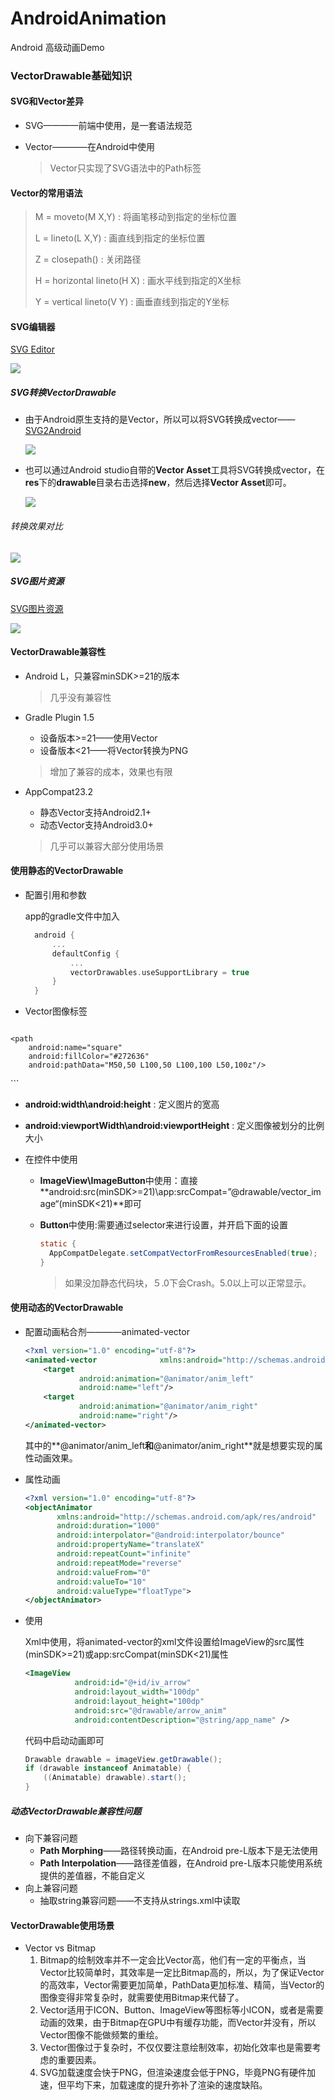 



# AndroidAnimation

 Android 高级动画Demo

### VectorDrawable基础知识

#### SVG和Vector差异

- SVG————前端中使用，是一套语法规范

- Vector————在Android中使用

  > Vector只实现了SVG语法中的Path标签

#### Vector的常用语法

> M = moveto(M X,Y)  : 将画笔移动到指定的坐标位置
>
> L = lineto(L X,Y)  :  画直线到指定的坐标位置
>
> Z = closepath()  :  关闭路径
>
> H = horizontal lineto(H X) : 画水平线到指定的X坐标
>
> Y = vertical lineto(V Y) : 画垂直线到指定的Y坐标

#### SVG编辑器

[SVG Editor](http://editor.method.ac/)

![](img\svg_editor.png)

##### SVG转换VectorDrawable

- 由于Android原生支持的是Vector，所以可以将SVG转换成vector——[SVG2Android](http://inloop.github.io/svg2android/)

  ![](img\svg2Android.png)

- 也可以通过Android studio自带的**Vector Asset**工具将SVG转换成vector，在**res**下的**drawable**目录右击选择**new**，然后选择**Vector Asset**即可。

  ![](img\vector_asset.jpg)

###### 转换效果对比

![](img\result.jpg)

##### SVG图片资源

[SVG图片资源](http://www.iconfont.cn/plus/collections/index)

![](img\svg_download.png)

#### VectorDrawable兼容性

- Android L，只兼容minSDK>=21的版本

  > 几乎没有兼容性

- Gradle Plugin 1.5

  - 设备版本>=21——使用Vector
  - 设备版本<21——将Vector转换为PNG

  > 增加了兼容的成本，效果也有限

- AppCompat23.2

  - 静态Vector支持Android2.1+
  - 动态Vector支持Android3.0+

  > 几乎可以兼容大部分使用场景

#### 使用静态的VectorDrawable

- 配置引用和参数

  app的gradle文件中加入
  ```kotlin
    android {
        ...
        defaultConfig {
            ...
            vectorDrawables.useSupportLibrary = true
        }
    }
  ```

- Vector图像标签

  ```xml
<!-- 绘制一个矩形 -->
  <vector xmlns:android="http://schemas.android.com/apk/res/android"
  	android:width="48dp"
  	android:height="48dp"
  	android:viewportWidth="200"
  	android:viewportHeight="200">
  
  	<path
  		android:name="square"
  		android:fillColor="#272636"
  		android:pathData="M50,50 L100,50 L100,100 L50,100z"/>
  </vector>
  ```
  
  - **android:width\android:height** : 定义图片的宽高
  - **android:viewportWidth\android:viewportHeight** : 定义图像被划分的比例大小
  
- 在控件中使用

  - **ImageView\ImageButton**中使用：直接**android:src(minSDK>=21)\app:srcCompat=”@drawable/vector_image“(minSDK<21)**即可

  - **Button**中使用:需要通过selector来进行设置，并开启下面的设置

    ```java
    static {
      AppCompatDelegate.setCompatVectorFromResourcesEnabled(true);
    }
    ```
    
    > 如果没加静态代码块，５.0下会Crash。5.0以上可以正常显示。

#### 使用动态的VectorDrawable

- 配置动画粘合剂————animated-vector

  ```xml
  <?xml version="1.0" encoding="utf-8"?>
  <animated-vector              xmlns:android="http://schemas.android.com/apk/res/android"   android:drawable="@drawable/ic_arrows">  
      <target      
              android:animation="@animator/anim_left"      
              android:name="left"/>   
      <target      
              android:animation="@animator/anim_right"      
              android:name="right"/>
  </animated-vector>
  ```

  其中的**@animator/anim_left**和**@animator/anim_right**就是想要实现的属性动画效果。

- 属性动画

  ```xml
  <?xml version="1.0" encoding="utf-8"?>
  <objectAnimator 
         xmlns:android="http://schemas.android.com/apk/res/android"
         android:duration="1000"   
         android:interpolator="@android:interpolator/bounce"   
         android:propertyName="translateX"   
         android:repeatCount="infinite"   
         android:repeatMode="reverse"   
         android:valueFrom="0"   
         android:valueTo="10"   
         android:valueType="floatType">
  </objectAnimator>
  ```

- 使用

  Xml中使用，将animated-vector的xml文件设置给ImageView的src属性(minSDK>=21)或app:srcCompat(minSDK<21)属性

  ```xml
  <ImageView   
             android:id="@+id/iv_arrow"   
             android:layout_width="100dp"   
             android:layout_height="100dp"   
             android:src="@drawable/arrow_anim"   
             android:contentDescription="@string/app_name" />
  ```

  代码中启动动画即可

  ```java
  Drawable drawable = imageView.getDrawable();
  if (drawable instanceof Animatable) {    
      ((Animatable) drawable).start();
  }
  ```

##### 动态VectorDrawable兼容性问题

- 向下兼容问题
  - **Path Morphing**——路径转换动画，在Android pre-L版本下是无法使用
  - **Path Interpolation**——路径差值器，在Android pre-L版本只能使用系统提供的差值器，不能自定义
- 向上兼容问题
  - 抽取string兼容问题——不支持从strings.xml中读取<PathData>

#### VectorDrawable使用场景

- Vector vs Bitmap
  1. Bitmap的绘制效率并不一定会比Vector高，他们有一定的平衡点，当Vector比较简单时，其效率是一定比Bitmap高的，所以，为了保证Vector的高效率，Vector需要更加简单，PathData更加标准、精简，当Vector的图像变得非常复杂时，就需要使用Bitmap来代替了。
  2. Vector适用于ICON、Button、ImageView等图标等小ICON，或者是需要动画的效果，由于Bitmap在GPU中有缓存功能，而Vector并没有，所以Vector图像不能做频繁的重绘。
  3. Vector图像过于复杂时，不仅仅要注意绘制效率，初始化效率也是需要考虑的重要因素。
  4. SVG加载速度会快于PNG，但渲染速度会低于PNG，毕竟PNG有硬件加速，但平均下来，加载速度的提升弥补了渲染的速度缺陷。

